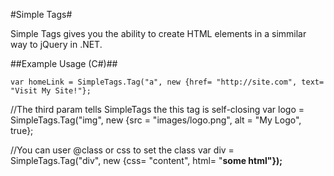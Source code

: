 #Simple Tags#

Simple Tags gives you the ability to create HTML elements in a simmilar way to jQuery in .NET.

##Example Usage (C#)##

    var homeLink = SimpleTags.Tag("a", new {href= "http://site.com", text= "Visit My Site!"};

//The third param tells SimpleTags the this tag is self-closing
    var logo = SimpleTags.Tag("img", new {src = "images/logo.png", alt = "My Logo", true};

//You can user @class or css to set the class
    var div = SimpleTags.Tag("div", new {css= "content", html= "<strong>some html</string>"});
